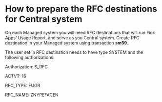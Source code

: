 # How to prepare the RFC destinations for Central system

On each Managed system you will need RFC destinations that will run Fiori Apps' Usage Report, and serve as you Central system. Create RFC destination in your Managed system using transaction **sm59**. 

The user set in RFC destination needs to have type SYSTEM and the following authorizations:

Authorization: S_RFC

ACTVT: 16

RFC_TYPE: FUGR

RFC_NAME: ZNYPEFACEN
